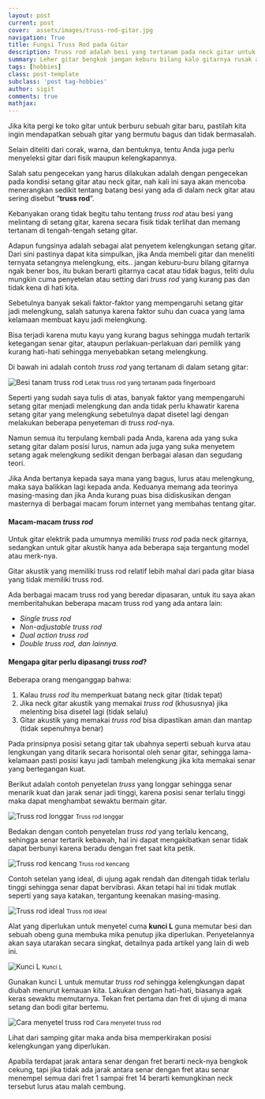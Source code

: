```yaml
---
layout: post
current: post
cover:  assets/images/truss-rod-gitar.jpg
navigation: True
title: Fungsi Truss Rod pada Gitar
description: Truss rod adalah besi yang tertanam pada neck gitar untuk mengatur kelengkungan leher gitar.
summary: Leher gitar bengkok jangan keburu bilang kalo gitarnya rusak atau salah bantal, mungkin cuma setelan truss rod-nya yang kurang pas.
tags: [hobbies]
class: post-template
subclass: 'post tag-hobbies'
author: sigit
comments: true
mathjax:
---
```


Jika kita pergi ke toko gitar untuk berburu sebuah gitar baru, pastilah kita ingin mendapatkan sebuah gitar yang bermutu bagus dan tidak bermasalah.

Selain diteliti dari corak, warna, dan bentuknya, tentu Anda juga perlu menyeleksi gitar dari fisik maupun kelengkapannya.

Salah satu pengecekan yang harus dilakukan adalah dengan pengecekan pada kondisi setang gitar atau neck gitar, nah kali ini saya akan mencoba menerangkan sedikit tentang batang besi yang ada di dalam neck gitar atau sering disebut “**truss rod**”.

Kebanyakan orang tidak begitu tahu tentang *truss rod* atau besi yang melintang di setang gitar, karena secara fisik tidak terlihat dan memang tertanam di tengah-tengah setang gitar.

Adapun fungsinya adalah sebagai alat penyetem kelengkungan setang gitar. Dari sini pastinya dapat kita simpulkan, jika Anda membeli gitar dan meneliti ternyata setangnya melengkung, eits.. jangan keburu-buru bilang gitarnya ngak bener bos, itu bukan berarti gitarnya cacat atau tidak bagus, teliti dulu mungkin cuma penyetelan atau setting dari *truss rod* yang kurang pas dan tidak kena di hati kita.

Sebetulnya banyak sekali faktor-faktor yang mempengaruhi setang gitar jadi melengkung, salah satunya karena faktor suhu dan cuaca yang lama kelamaan membuat kayu jadi melengkung.

Bisa terjadi karena mutu kayu yang kurang bagus sehingga mudah tertarik ketegangan senar gitar, ataupun perlakuan-perlakuan dari pemilik yang kurang hati-hati sehingga menyebabkan setang melengkung.

Di bawah ini adalah contoh *truss rod* yang tertanam di dalam setang gitar:

![Besi tanam truss rod](https://cdn-images-1.medium.com/max/1000/0*S6IUE573ONfAl27W.gif "Besi tanam truss rod pada gitar")
<small>Letak truss rod yang tertanam pada fingerboard</small>

Seperti yang sudah saya tulis di atas, banyak faktor yang mempengaruhi setang gitar menjadi melengkung dan anda tidak perlu khawatir karena setang gitar yang melengkung sebetulnya dapat disetel lagi dengan melakukan beberapa penyeteman di *truss rod*-nya.

Namun semua itu terpulang kembali pada Anda, karena ada yang suka setang gitar dalam posisi lurus, namun ada juga yang suka menyetem setang agak melengkung sedikit dengan berbagai alasan dan segudang teori.

Jika Anda bertanya kepada saya mana yang bagus, lurus atau melengkung, maka saya balikkan lagi kepada anda. Keduanya memang ada teorinya masing-masing dan jika Anda kurang puas bisa didiskusikan dengan masternya di berbagai macam forum internet yang membahas tentang gitar.

#### Macam-macam *truss rod*

Untuk gitar elektrik pada umumnya memiliki *truss rod* pada neck gitarnya, sedangkan untuk gitar akustik hanya ada beberapa saja tergantung model atau merk-nya.

Gitar akustik yang memiliki truss rod relatif lebih mahal dari pada gitar biasa yang tidak memiliki truss rod.

Ada berbagai macam truss rod yang beredar dipasaran, untuk itu saya akan memberitahukan beberapa macam truss rod yang ada antara lain:

* *Single truss rod*
* *Non-adjustable truss rod*
* *Dual action truss rod*
* *Double truss rod, dan lainnya.*

#### Mengapa gitar perlu dipasangi *truss rod*?

Beberapa orang menganggap bahwa:

1. Kalau *truss rod* itu memperkuat batang neck gitar (tidak tepat)
2. Jika neck gitar akustik yang memakai *truss rod* (khususnya) jika melenting bisa disetel lagi (tidak selalu)
3. Gitar akustik yang memakai *truss rod* bisa dipastikan aman dan mantap (tidak sepenuhnya benar)

Pada prinsipnya posisi setang gitar tak ubahnya seperti sebuah kurva atau lengkungan yang ditarik secara horisontal oleh senar gitar, sehingga lama-kelamaan pasti posisi kayu jadi tambah melengkung jika kita memakai senar yang bertegangan kuat.

Berikut adalah contoh penyetelan *truss* yang longgar sehingga senar menarik kuat dan jarak senar jadi tinggi, karena posisi senar terlalu tinggi maka dapat menghambat sewaktu bermain gitar.

![Truss rod longgar](https://cdn-images-1.medium.com/max/1000/0*Atyn6oni4jC7TaBT.jpg "Truss rod longgar")
<small>Truss rod longgar</small>

Bedakan dengan contoh penyetelan *truss rod* yang terlalu kencang, sehingga senar tertarik kebawah, hal ini dapat mengakibatkan senar tidak dapat berbunyi karena beradu dengan fret saat kita petik.

![Truss rod kencang](https://cdn-images-1.medium.com/max/1000/0*CNzgpq9tqKEQG80y.jpg "Truss rod kencang")
<small>Truss rod kencang</small>

Contoh setelan yang ideal, di ujung agak rendah dan ditengah tidak terlalu tinggi sehingga senar dapat bervibrasi. Akan tetapi hal ini tidak mutlak seperti yang saya katakan, tergantung keenakan masing-masing.

![Truss rod ideal](https://cdn-images-1.medium.com/max/1000/0*Bq5rHJ8IRqR0-yNc.jpg "Truss rod ideal")
<small>Truss rod ideal</small>

Alat yang diperlukan untuk menyetel cuma **kunci L** guna memutar besi dan sebuah obeng guna membuka mika penutup jika diperlukan. Penyetelannya akan saya utarakan secara singkat, detailnya pada artikel yang lain di web ini.

![Kunci L](https://static.keymusic.com/products/106674/XL/martin-13wr0001-two-way-truss-rod-wrench.jpg#small "Kunci L")
<small>Kunci L</small>

Gunakan kunci L untuk memutar *truss rod* sehingga kelengkungan dapat diubah menurut kemauan kita. Lakukan dengan hati-hati, biasanya agak keras sewaktu memutarnya. Tekan fret pertama dan fret di ujung di mana setang dan bodi gitar bertemu.

![Cara menyetel truss rod](https://www.taylorguitars.com/sites/default/files/styles/featured_media/public/Truss%20rod%20app%201.jpg "Cara menyetel truss rod")
<small>Cara menyetel truss rod</small>

Lihat dari samping gitar maka anda bisa memperkirakan posisi kelengkungan yang diperlukan.

Apabila terdapat jarak antara senar dengan fret berarti neck-nya bengkok cekung, tapi jika tidak ada jarak antara senar dengan fret atau senar menempel semua dari fret 1 sampai fret 14 berarti kemungkinan neck tersebut lurus atau malah cembung.
